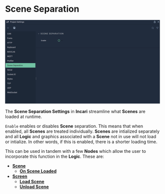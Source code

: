 # Scene Separation

![The Project Settings Scene Separation Attributes.](../../.gitbook/assets/projectsettsscenesep20232real.png)

The **Scene Separation Settings** in **Incari** streamline what **Scenes** are loaded at runtime. 

`Enable` enables or disables **Scene** separation. This means that when enabled, all **Scenes** are treated individually. **Scenes** are intialized separately and all **Logic** and graphics associated with a **Scene** not in use will not load or intialize. In other words, if this is enabled, there is a shorter loading time.

This can be used in tandem with a few **Nodes** which allow the user to incorporate this function in the **Logic**. These are:

* [**Scene**](../../toolbox/events/scene/README.md)
  * [**On Scene Loaded**](../../toolbox/events/scene/onsceneloaded.md)
* [**Screen**](../../toolbox/incari/screen/README.md)
  * [**Load Scene**](../../toolbox/incari/screen/loadscene.md)
  * [**Unload Scene**](../../toolbox/incari/screen/unloadscene.md)


